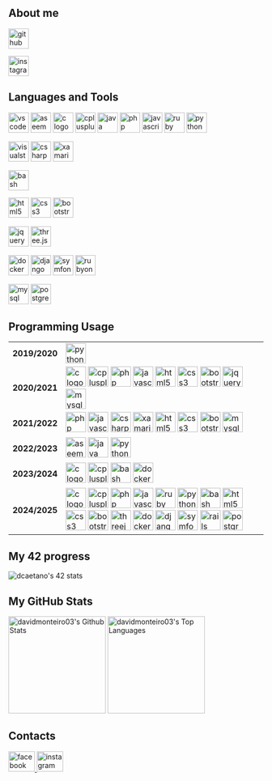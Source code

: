 ## About me

<p>
    <a href="https://github.com/davidmonteiro03" target="_blank">
        <img src="https://img.shields.io/badge/GitHub-181717?logo=github&logoColor=white&style=for-the-badge" height="40" alt="github logo" />
    </a>
</p>
<p>
    <a href="https://www.instagram.com/davidmonteiro03/" target="_blank">
        <img src="https://img.shields.io/badge/Instagram-E4405F?logo=instagram&logoColor=white&style=for-the-badge" height="40" alt="instagram logo" />
    </a>
</p>

## Languages and Tools

<p>
    <img src="https://img.shields.io/badge/Visual%20Studio%20Code-007ACC?style=for-the-badge&logo=vscode&logoColor=white" height="40" alt="vscode logo" />
    <img src="https://simpleicons.org/icons/assemblyscript.svg" height="40" alt="aseembly logo"/>
    <img src="https://cdn.jsdelivr.net/gh/devicons/devicon/icons/c/c-original.svg" height="40" alt="c logo"/>
    <img src="https://cdn.jsdelivr.net/gh/devicons/devicon/icons/cplusplus/cplusplus-original.svg" height="40" alt="cplusplus logo"/>
    <img src="https://cdn.jsdelivr.net/gh/devicons/devicon/icons/java/java-original-wordmark.svg" height="40" alt="java logo"/>
    <img src="https://cdn.jsdelivr.net/gh/devicons/devicon/icons/php/php-original.svg" height="40" alt="php logo"/>
    <img src="https://cdn.jsdelivr.net/gh/devicons/devicon/icons/javascript/javascript-original.svg" height="40" alt="javascript logo"/>
    <img src="https://cdn.jsdelivr.net/gh/devicons/devicon/icons/ruby/ruby-original.svg" height="40" alt="ruby logo"/>
    <img src="https://cdn.jsdelivr.net/gh/devicons/devicon/icons/python/python-original-wordmark.svg" height="40" alt="python logo"/>
</p>

<p>
    <img src="https://img.shields.io/badge/Visual%20Studio-5C2D91?style=for-the-badge" height="40" alt="visualstudio logo"/>
    <img src="https://cdn.jsdelivr.net/gh/devicons/devicon/icons/csharp/csharp-original.svg" height="40" alt="csharp logo"/>
    <img src="https://cdn.jsdelivr.net/gh/devicons/devicon/icons/xamarin/xamarin-original.svg" height="40" alt="xamarin logo"/>
</p>

<p>
    <img src="https://img.shields.io/badge/Bash-4EAA25?style=for-the-badge&logo=gnubash&logoColor=white" height="40" alt="bash logo"/>
</p>

<p>
    <img src="https://img.shields.io/badge/HTML5-E34F26?style=for-the-badge&logo=html5&logoColor=white" height="40" alt="html5 logo"/>
    <img src="https://img.shields.io/badge/CSS3-1572B6?style=for-the-badge&logo=css3&logoColor=white" height="40" alt="css3 logo"/>
    <img src="https://img.shields.io/badge/Bootstrap-7952B3?style=for-the-badge&logo=bootstrap&logoColor=white" height="40" alt="bootstrap logo"/>
</p>

<p>
    <img src="https://img.shields.io/badge/jQuery-0769AD?style=for-the-badge&logo=jquery&logoColor=white" height="40" alt="jquery logo"/>
    <img src="https://img.shields.io/badge/Three.js-000000?style=for-the-badge&logo=three.js&logoColor=white" height="40" alt="three.js logo"/>
</p>

<p>
    <img src="https://img.shields.io/badge/Docker-2496ED?style=for-the-badge&logo=docker&logoColor=white" height="40" alt="docker logo"/>
    <img src="https://img.shields.io/badge/Django-092E20?style=for-the-badge&logo=django&logoColor=white" height="40" alt="django logo"/>
    <img src="https://img.shields.io/badge/Symfony-000000?style=for-the-badge&logo=symfony&logoColor=white" height="40" alt="symfony logo"/>
    <img src="https://img.shields.io/badge/Ruby%20On%20Rails-D30001?style=for-the-badge&logo=rubyonrails&logoColor=white" height="40" alt="rubyonrails logo"/>
</p>

<p>
    <img src="https://img.shields.io/badge/MySQL-1572B6?style=for-the-badge&logo=mysql&logoColor=white" height="40" alt="mysql logo"/>
    <img src="https://img.shields.io/badge/PostgreSQL-4169E1?style=for-the-badge&logo=postgresql&logoColor=white" height="40" alt="postgresql logo"/>
</p>

## Programming Usage

<table>
    <!-- 2019/2020 -->
    <tr>
        <td><b>2019/2020</b></td>
        <td>
            <img src="https://cdn.jsdelivr.net/gh/devicons/devicon/icons/python/python-original-wordmark.svg" height="40" alt="python logo"/>
        </td>
    </tr>
    <!-- 2020/2021 -->
    <tr>
        <td><b>2020/2021</b></td>
        <td>
            <img src="https://cdn.jsdelivr.net/gh/devicons/devicon/icons/c/c-original.svg" height="40" alt="c logo"/>
            <img src="https://cdn.jsdelivr.net/gh/devicons/devicon/icons/cplusplus/cplusplus-original.svg" height="40" alt="cplusplus logo"/>
            <img src="https://cdn.jsdelivr.net/gh/devicons/devicon/icons/php/php-original.svg" height="40" alt="php logo"/>
            <img src="https://cdn.jsdelivr.net/gh/devicons/devicon/icons/javascript/javascript-original.svg" height="40" alt="javascript logo"/>
            <img src="https://cdn.jsdelivr.net/gh/devicons/devicon/icons/html5/html5-original-wordmark.svg" height="40" alt="html5 logo"/>
            <img src="https://cdn.jsdelivr.net/gh/devicons/devicon/icons/css3/css3-original-wordmark.svg" height="40" alt="css3 logo"/>
            <img src="https://cdn.jsdelivr.net/gh/devicons/devicon/icons/bootstrap/bootstrap-plain-wordmark.svg" height="40" alt="bootstrap logo"/>
            <img src="https://cdn.jsdelivr.net/gh/devicons/devicon/icons/jquery/jquery-original-wordmark.svg" height="40" alt="jquery logo"/>
            <img src="https://cdn.jsdelivr.net/gh/devicons/devicon/icons/mysql/mysql-original-wordmark.svg" height="40" alt="mysql logo"/>
        </td>
    </tr>
    <!-- 2021/2022 -->
    <tr>
        <td><b>2021/2022</b></td>
        <td>
            <img src="https://cdn.jsdelivr.net/gh/devicons/devicon/icons/php/php-original.svg" height="40" alt="php logo"/>
            <img src="https://cdn.jsdelivr.net/gh/devicons/devicon/icons/javascript/javascript-original.svg" height="40" alt="javascript logo"/>
            <img src="https://cdn.jsdelivr.net/gh/devicons/devicon/icons/csharp/csharp-original.svg" height="40" alt="csharp logo"/>
            <img src="https://cdn.jsdelivr.net/gh/devicons/devicon/icons/xamarin/xamarin-original.svg" height="40" alt="xamarin logo"/>
            <img src="https://cdn.jsdelivr.net/gh/devicons/devicon/icons/html5/html5-original-wordmark.svg" height="40" alt="html5 logo"/>
            <img src="https://cdn.jsdelivr.net/gh/devicons/devicon/icons/css3/css3-original-wordmark.svg" height="40" alt="css3 logo"/>
            <img src="https://cdn.jsdelivr.net/gh/devicons/devicon/icons/bootstrap/bootstrap-plain-wordmark.svg" height="40" alt="bootstrap logo"/>
            <img src="https://cdn.jsdelivr.net/gh/devicons/devicon/icons/mysql/mysql-original-wordmark.svg" height="40" alt="mysql logo"/>
        </td>
    </tr>
    <!-- 2022/2023 -->
    <tr>
        <td><b>2022/2023</b></td>
        <td>
            <img src="https://simpleicons.org/icons/assemblyscript.svg" height="40" alt="aseembly logo"/>
            <img src="https://cdn.jsdelivr.net/gh/devicons/devicon/icons/java/java-original-wordmark.svg" height="40" alt="java logo"/>
            <img src="https://cdn.jsdelivr.net/gh/devicons/devicon/icons/python/python-original-wordmark.svg" height="40" alt="python logo"/>
        </td>
    </tr>
    <!-- 2023/2024 -->
    <tr>
        <td><b>2023/2024</b></td>
        <td>
            <img src="https://cdn.jsdelivr.net/gh/devicons/devicon/icons/c/c-original.svg" height="40" alt="c logo"/>
            <img src="https://cdn.jsdelivr.net/gh/devicons/devicon/icons/cplusplus/cplusplus-original.svg" height="40" alt="cplusplus logo"/>
            <img src="https://cdn.jsdelivr.net/gh/devicons/devicon/icons/bash/bash-original.svg" height="40" alt="bash logo"/>
            <img src="https://cdn.jsdelivr.net/gh/devicons/devicon/icons/docker/docker-original.svg" height="40" alt="docker logo"/>
        </td>
    </tr>
    <!-- 2024/2025 -->
    <tr>
        <td><b>2024/2025</b></td>
        <td>
            <img src="https://cdn.jsdelivr.net/gh/devicons/devicon/icons/c/c-original.svg" height="40" alt="c logo"/>
            <img src="https://cdn.jsdelivr.net/gh/devicons/devicon/icons/cplusplus/cplusplus-original.svg" height="40" alt="cplusplus logo"/>
            <img src="https://cdn.jsdelivr.net/gh/devicons/devicon/icons/php/php-original.svg" height="40" alt="php logo"/>
            <img src="https://cdn.jsdelivr.net/gh/devicons/devicon/icons/javascript/javascript-original.svg" height="40" alt="javascript logo"/>
            <img src="https://cdn.jsdelivr.net/gh/devicons/devicon/icons/ruby/ruby-original.svg" height="40" alt="ruby logo"/>
            <img src="https://cdn.jsdelivr.net/gh/devicons/devicon/icons/python/python-original-wordmark.svg" height="40" alt="python logo"/>
            <img src="https://cdn.jsdelivr.net/gh/devicons/devicon/icons/bash/bash-original.svg" height="40" alt="bash logo"/>
            <img src="https://cdn.jsdelivr.net/gh/devicons/devicon/icons/html5/html5-original-wordmark.svg" height="40" alt="html5 logo"/>
            <img src="https://cdn.jsdelivr.net/gh/devicons/devicon/icons/css3/css3-original-wordmark.svg" height="40" alt="css3 logo"/>
            <img src="https://cdn.jsdelivr.net/gh/devicons/devicon/icons/bootstrap/bootstrap-plain-wordmark.svg" height="40" alt="bootstrap logo"/>
            <img src="https://cdn.jsdelivr.net/gh/devicons/devicon@latest/icons/threejs/threejs-original.svg" height="40" alt="threejs logo"/>
            <img src="https://cdn.jsdelivr.net/gh/devicons/devicon/icons/docker/docker-original.svg" height="40" alt="docker logo"/>
            <img src="https://cdn.jsdelivr.net/gh/devicons/devicon/icons/django/django-plain.svg" height="40" alt="django logo"/>
            <img src="https://cdn.jsdelivr.net/gh/devicons/devicon@latest/icons/symfony/symfony-original.svg" height="40" alt="symfony logo"/>
            <img src="https://cdn.jsdelivr.net/gh/devicons/devicon@latest/icons/rails/rails-original-wordmark.svg" height="40" alt="rails logo"/>
            <img src="https://cdn.jsdelivr.net/gh/devicons/devicon@latest/icons/postgresql/postgresql-original.svg" height="40" alt="postgresql logo"/>
        </td>
    </tr>
</table>

## My 42 progress

<p>
    <img src="https://badge.mediaplus.ma/binary/dcaetano?1337Badge=off&UM6P=off" alt="dcaetano's 42 stats" />
</p>

## My GitHub Stats

<p>
    <img alt="davidmonteiro03's Github Stats" src="https://denvercoder1-github-readme-stats.vercel.app/api/?username=davidmonteiro03&show_icons=true&include_all_commits=true&count_private=true&theme=react&hide_border=true&bg_color=172f45&title_color=b1c2d3&icon_color=2d7cc5" height="192px"/>
    <img alt="davidmonteiro03's Top Languages" src="https://denvercoder1-github-readme-stats.vercel.app/api/top-langs/?username=davidmonteiro03&langs_count=20&layout=compact&theme=react&hide_border=true&bg_color=172f45&title_color=b1c2d3&icon_color=2d7cc5&hide=Jupyter%20Notebook,Roff" height="192px"/>
</p>

## Contacts

<p align="left">
    <a href="https://fb.com/david.monteiro.3304" target="blank">
        <img src="https://cdn.jsdelivr.net/gh/devicons/devicon/icons/facebook/facebook-original.svg" width="52" height="40" alt="facebook logo"  />
    </a>
    <a href="https://instagram.com/davidmonteiro03" target="blank">
        <img src="https://raw.githubusercontent.com/maurodesouza/profile-readme-generator/master/src/assets/icons/social/instagram/default.svg" width="52" height="40" alt="instagram logo"  />
    </a>
</p>
